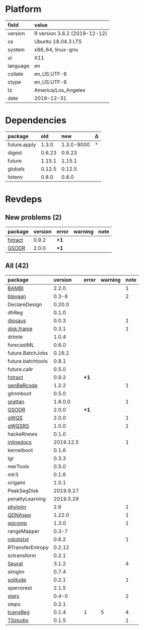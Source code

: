 # Platform

|field    |value                        |
|:--------|:----------------------------|
|version  |R version 3.6.2 (2019-12-12) |
|os       |Ubuntu 18.04.3 LTS           |
|system   |x86_64, linux-gnu            |
|ui       |X11                          |
|language |en                           |
|collate  |en_US.UTF-8                  |
|ctype    |en_US.UTF-8                  |
|tz       |America/Los_Angeles          |
|date     |2019-12-31                   |

# Dependencies

|package      |old    |new        |Δ  |
|:------------|:------|:----------|:--|
|future.apply |1.3.0  |1.3.0-9000 |*  |
|digest       |0.6.23 |0.6.23     |   |
|future       |1.15.1 |1.15.1     |   |
|globals      |0.12.5 |0.12.5     |   |
|listenv      |0.8.0  |0.8.0      |   |

# Revdeps

## New problems (2)

|package                        |version |error  |warning |note |
|:------------------------------|:-------|:------|:-------|:----|
|[fxtract](problems.md#fxtract) |0.9.2   |__+1__ |        |     |
|[GSODR](problems.md#gsodr)     |2.0.0   |__+1__ |        |     |

## All (42)

|package                              |version   |error  |warning |note |
|:------------------------------------|:---------|:------|:-------|:----|
|[BAMBI](problems.md#bambi)           |2.2.0     |       |        |1    |
|[blavaan](problems.md#blavaan)       |0.3-8     |       |        |2    |
|DeclareDesign                        |0.20.0    |       |        |     |
|dhReg                                |0.1.0     |       |        |     |
|[dipsaus](problems.md#dipsaus)       |0.0.3     |       |        |1    |
|[disk.frame](problems.md#diskframe)  |0.3.1     |       |        |1    |
|drtmle                               |1.0.4     |       |        |     |
|forecastML                           |0.6.0     |       |        |     |
|future.BatchJobs                     |0.16.2    |       |        |     |
|future.batchtools                    |0.8.1     |       |        |     |
|future.callr                         |0.5.0     |       |        |     |
|[fxtract](problems.md#fxtract)       |0.9.2     |__+1__ |        |     |
|[genBaRcode](problems.md#genbarcode) |1.2.2     |       |        |1    |
|glmmboot                             |0.5.0     |       |        |     |
|[grattan](problems.md#grattan)       |1.8.0.0   |       |        |1    |
|[GSODR](problems.md#gsodr)           |2.0.0     |__+1__ |        |     |
|[gWQS](problems.md#gwqs)             |2.0.0     |       |        |1    |
|[gWQSRS](problems.md#gwqsrs)         |1.0.0     |       |        |1    |
|hackeRnews                           |0.1.0     |       |        |     |
|[inlinedocs](problems.md#inlinedocs) |2019.12.5 |       |        |1    |
|kernelboot                           |0.1.6     |       |        |     |
|lgr                                  |0.3.3     |       |        |     |
|merTools                             |0.5.0     |       |        |     |
|mlr3                                 |0.1.6     |       |        |     |
|origami                              |1.0.1     |       |        |     |
|PeakSegDisk                          |2019.9.27 |       |        |     |
|penaltyLearning                      |2019.5.29 |       |        |     |
|[phylolm](problems.md#phylolm)       |2.6       |       |        |1    |
|[QDNAseq](problems.md#qdnaseq)       |1.22.0    |       |        |1    |
|[qgcomp](problems.md#qgcomp)         |1.3.0     |       |        |1    |
|rangeMapper                          |0.3-7     |       |        |     |
|[robotstxt](problems.md#robotstxt)   |0.6.2     |       |        |1    |
|RTransferEntropy                     |0.2.12    |       |        |     |
|sctransform                          |0.2.1     |       |        |     |
|[Seurat](problems.md#seurat)         |3.1.2     |       |        |4    |
|simglm                               |0.7.4     |       |        |     |
|[solitude](problems.md#solitude)     |0.2.1     |       |        |1    |
|sperrorest                           |2.1.5     |       |        |     |
|[stars](problems.md#stars)           |0.4-0     |       |        |2    |
|steps                                |0.2.1     |       |        |     |
|[tcensReg](problems.md#tcensreg)     |0.1.4     |1      |5       |4    |
|[TSstudio](problems.md#tsstudio)     |0.1.5     |       |        |1    |

